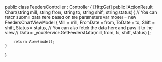 public class FeedersController : Controller
{
    [HttpGet]
    public IActionResult Chart(string mill, string from, string to, string shift, string status)
    {
        // You can fetch submill data here based on the parameters
        var model = new FeedersChartViewModel
        {
            Mill = mill,
            FromDate = from,
            ToDate = to,
            Shift = shift,
            Status = status,
            // You can also fetch the data here and pass it to the view
            // Data = _yourService.GetFeedersData(mill, from, to, shift, status)
        };

        return View(model);
    }
}